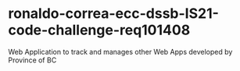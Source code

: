 # ronaldo-correa-ecc-dssb-IS21-code-challenge-req101408
Web Application to track and manages other Web Apps developed by Province of BC
